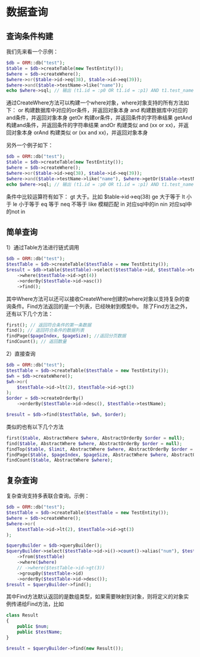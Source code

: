 # 数据查询

## 查询条件构建

我们先来看一个示例：

```php
$db = ORM::db("test");
$table = $db->createTable(new TestEntity());
$where = $db->createWhere();
$where->or($table->id->eq(38), $table->id->eq(39));
$where->and($table->testName->like("name"));
echo $where->sql; // 输出 (t1.id = :p0 OR t1.id = :p1) AND t1.test_name LIKE :p2
```

通过CreateWhere方法可以构建一个where对象，where对象支持的所有方法如下：
or 构建数据库中对应的or条件，并返回对象本身
and 构建数据库中对应的and条件，并返回对象本身
getOr 构建or条件，并返回条件的字符串结果
getAnd 构建and条件，并返回条件的字符串结果
andOr 构建类似 and (xx or xx)，并返回对象本身
orAnd 构建类似 or (xx and xx)，并返回对象本身

另外一个例子如下：

```php
$db = ORM::db("test");
$table = $db->createTable(new TestEntity());
$where = $db->createWhere();
$where->or($table->id->eq(38), $table->id->eq(39));
$where->and($table->testName->like("name"), $where->getOr($table->testName->eq("my name"), $table->testName->eq("your name")));
echo $where->sql; // 输出 (t1.id = :p0 OR t1.id = :p1) AND t1.test_name LIKE :p4 AND (t1.test_name = :p2 OR t1.test_name = :p3)
```

条件中比较运算符有如下：
gt 大于。比如 $table->id->eq(38)
ge 大于等于
lt 小于
le 小于等于
eq 等于
neq 不等于
like 模糊匹配
in 对应sql中的in
nin 对应sql中的not in

## 简单查询

1）通过Table方法进行链式调用

```php
$db = ORM::db("test");
$testTable = $db->createTable($testTable = new TestEntity());
$result = $db->table($testTable)->select($testTable->id, $testTable->testName)
    ->where($testTable->id->gt(4))
    ->orderBy($testTable->id->asc())
    ->find();
```

其中Where方法可以还可以接收CreateWhere创建的where对象以支持复杂的查询条件。Find方法返回的是一个列表，已经映射到模型中。
除了Find方法之外，还有以下几个方法：

```php
first(); // 返回符合条件的第一条数据
find(); // 返回符合条件的数据列表
findPage($pageIndex, $pageSize); //返回分页数据
findCount(); // 返回数量
```

2）直接查询

```php
$db = ORM::db("test");
$testTable = $db->createTable($testTable = new TestEntity());
$wh = $db->createWhere();
$wh->or(
    $testTable->id->lt(2), $testTable->id->gt(3)
);
$order = $db->createOrderBy()
    ->orderBy($testTable->id->desc(), $testTable->testName);

$result = $db->find($testTable, $wh, $order);
```

类似的也有以下几个方法

```php
first($table, AbstractWhere $where, AbstractOrderBy $order = null);
find($table, AbstractWhere $where, AbstractOrderBy $order = null);
findTop($table, $limit, AbstractWhere $where, AbstractOrderBy $order = null);
findPage($table, $pageIndex, $pageSize, AbstractWhere $where, AbstractOrderBy $order = null);
findCount($table, AbstractWhere $where);
```

## 复杂查询

复杂查询支持多表联合查询。示例：

```php
$db = ORM::db("test");
$testTable = $db->createTable($testTable = new TestEntity());
$where = $db->createWhere();
$where->or(
    $testTable->id->lt(2), $testTable->id->gt(3)
);

$queryBuilder = $db->queryBuilder();
$queryBuilder->select($testTable->id->i()->count()->alias("num"), $testTable->testName->i()->max()->alias("testName"))
    ->from($testTable)
    ->where($where)
    // ->where($testTable->id->gt(3))
    ->groupBy($testTable->id)
    ->orderBy($testTable->id->desc());
$result = $queryBuilder->find();
```

其中Find方法默认返回的是数组类型，如果需要映射到对象，则将定义的对象实例传递给Find方法，比如

```php
class Result
{
    public $num;
    public $testName;
}

$result = $queryBuilder->find(new Result());
```
